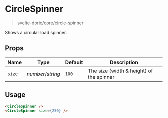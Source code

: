 # CircleSpinner
> svelte-doric/core/circle-spinner

Shows a circular load spinner.

## Props
| Name | Type | Default | Description |
| --- | --- | --- | --- |
| `size` | _number_/_string_ | `100` | The size (width & height) of the spinner

## Usage
```html
<CircleSpinner />
<CircleSpinner size={250} />
```
